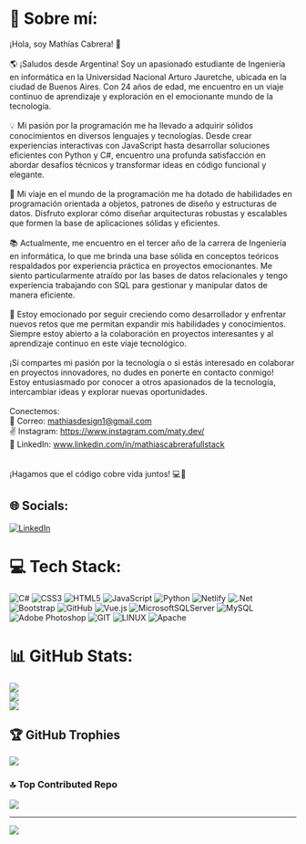# 👀 Sobre mí:
¡Hola, soy Mathías Cabrera! 👋<br><br>🌎 ¡Saludos desde Argentina! Soy un apasionado estudiante de Ingeniería en informática en la Universidad Nacional Arturo Jauretche, ubicada en la ciudad de Buenos Aires. Con 24 años de edad, me encuentro en un viaje continuo de aprendizaje y exploración en el emocionante mundo de la tecnología.<br><br>💡 Mi pasión por la programación me ha llevado a adquirir sólidos conocimientos en diversos lenguajes y tecnologías. Desde crear experiencias interactivas con JavaScript hasta desarrollar soluciones eficientes con Python y C#, encuentro una profunda satisfacción en abordar desafíos técnicos y transformar ideas en código funcional y elegante.<br><br>🔗 Mi viaje en el mundo de la programación me ha dotado de habilidades en programación orientada a objetos, patrones de diseño y estructuras de datos. Disfruto explorar cómo diseñar arquitecturas robustas y escalables que formen la base de aplicaciones sólidas y eficientes.<br><br>📚 Actualmente, me encuentro en el tercer año de la carrera de Ingeniería en informática, lo que me brinda una base sólida en conceptos teóricos respaldados por experiencia práctica en proyectos emocionantes. Me siento particularmente atraído por las bases de datos relacionales y tengo experiencia trabajando con SQL para gestionar y manipular datos de manera eficiente.<br><br>🚀 Estoy emocionado por seguir creciendo como desarrollador y enfrentar nuevos retos que me permitan expandir mis habilidades y conocimientos. Siempre estoy abierto a la colaboración en proyectos interesantes y al aprendizaje continuo en este viaje tecnológico.<br><br>¡Si compartes mi pasión por la tecnología o si estás interesado en colaborar en proyectos innovadores, no dudes en ponerte en contacto conmigo! Estoy entusiasmado por conocer a otros apasionados de la tecnología, intercambiar ideas y explorar nuevas oportunidades.<br><br>Conectemos:<br>📧 Correo: mathiasdesign1@gmail.com<br>✌ Instagram: https://www.instagram.com/maty.dev/<br>🔗 LinkedIn: www.linkedin.com/in/mathiascabrerafullstack<br><br><br>¡Hagamos que el código cobre vida juntos! 💻🌟


## 🌐 Socials:
[![LinkedIn](https://img.shields.io/badge/LinkedIn-%230077B5.svg?logo=linkedin&logoColor=white)](https://linkedin.com/in/mathiascabrerafullstack) 

# 💻 Tech Stack:
![C#](https://img.shields.io/badge/c%23-%23239120.svg?style=for-the-badge&logo=c-sharp&logoColor=white) ![CSS3](https://img.shields.io/badge/css3-%231572B6.svg?style=for-the-badge&logo=css3&logoColor=white) ![HTML5](https://img.shields.io/badge/html5-%23E34F26.svg?style=for-the-badge&logo=html5&logoColor=white) ![JavaScript](https://img.shields.io/badge/javascript-%23323330.svg?style=for-the-badge&logo=javascript&logoColor=%23F7DF1E) ![Python](https://img.shields.io/badge/python-3670A0?style=for-the-badge&logo=python&logoColor=ffdd54) ![Netlify](https://img.shields.io/badge/netlify-%23000000.svg?style=for-the-badge&logo=netlify&logoColor=#00C7B7) ![.Net](https://img.shields.io/badge/.NET-5C2D91?style=for-the-badge&logo=.net&logoColor=white) ![Bootstrap](https://img.shields.io/badge/bootstrap-%23563D7C.svg?style=for-the-badge&logo=bootstrap&logoColor=white) ![GitHub](https://img.shields.io/badge/GitHub-%23121011.svg?style=for-the-badge&logo=github&logoColor=white) ![Vue.js](https://img.shields.io/badge/vuejs-%2335495e.svg?style=for-the-badge&logo=vuedotjs&logoColor=%234FC08D) ![MicrosoftSQLServer](https://img.shields.io/badge/Microsoft%20SQL%20Sever-CC2927?style=for-the-badge&logo=microsoft%20sql%20server&logoColor=white) ![MySQL](https://img.shields.io/badge/mysql-%2300f.svg?style=for-the-badge&logo=mysql&logoColor=white) ![Adobe Photoshop](https://img.shields.io/badge/adobephotoshop-%2331A8FF.svg?style=for-the-badge&logo=adobephotoshop&logoColor=white) ![GIT](https://img.shields.io/badge/Git-fc6d26?style=for-the-badge&logo=git&logoColor=white) ![LINUX](https://img.shields.io/badge/Linux-FCC624?style=for-the-badge&logo=linux&logoColor=black) ![Apache](https://img.shields.io/badge/apache-%23D42029.svg?style=for-the-badge&logo=apache&logoColor=white)
# 📊 GitHub Stats:
![](https://github-readme-stats.vercel.app/api?username=mathiascabrera&theme=highcontrast&hide_border=false&include_all_commits=false&count_private=false)<br/>
![](https://github-readme-streak-stats.herokuapp.com/?user=mathiascabrera&theme=highcontrast&hide_border=false)<br/>
![](https://github-readme-stats.vercel.app/api/top-langs/?username=mathiascabrera&theme=highcontrast&hide_border=false&include_all_commits=false&count_private=false&layout=compact)

## 🏆 GitHub Trophies
![](https://github-profile-trophy.vercel.app/?username=mathiascabrera&theme=darkhub&no-frame=false&no-bg=true&margin-w=4)

### 🔝 Top Contributed Repo
![](https://github-contributor-stats.vercel.app/api?username=mathiascabrera&limit=5&theme=dark&combine_all_yearly_contributions=true)

---
[![](https://visitcount.itsvg.in/api?id=mathiascabrera&icon=5&color=12)](https://visitcount.itsvg.in)

<!-- Proudly created with GPRM ( https://gprm.itsvg.in ) -->

<!-- Proudly created with GPRM ( https://gprm.itsvg.in ) -->
